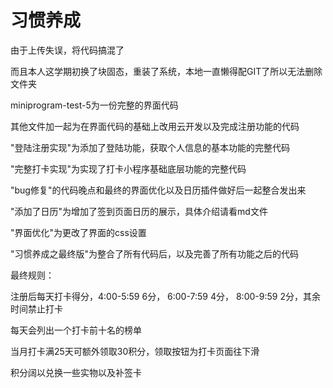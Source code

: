 # 习惯养成
由于上传失误，将代码搞混了

而且本人这学期初换了块固态，重装了系统，本地一直懒得配GIT了所以无法删除文件夹

miniprogram-test-5为一份完整的界面代码

其他文件加一起为在界面代码的基础上改用云开发以及完成注册功能的代码

"登陆注册实现"为添加了登陆功能，获取个人信息的基本功能的完整代码

"完整打卡实现"为实现了打卡小程序基础底层功能的完整代码

"bug修复"的代码晚点和最终的界面优化以及日历插件做好后一起整合发出来

"添加了日历"为增加了签到页面日历的展示，具体介绍请看md文件

"界面优化"为更改了界面的css设置

"习惯养成之最终版"为整合了所有代码后，以及完善了所有功能之后的代码



最终规则：

注册后每天打卡得分，4:00-5:59 6分， 6:00-7:59 4分， 8:00-9:59 2分，其余时间禁止打卡

每天会列出一个打卡前十名的榜单

当月打卡满25天可额外领取30积分，领取按钮为打卡页面往下滑

积分阔以兑换一些实物以及补签卡

